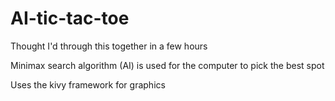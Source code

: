 # AI-tic-tac-toe

Thought I'd through this together in a few hours

Minimax search algorithm (AI) is used for the computer to pick the best spot

Uses the kivy framework for graphics
